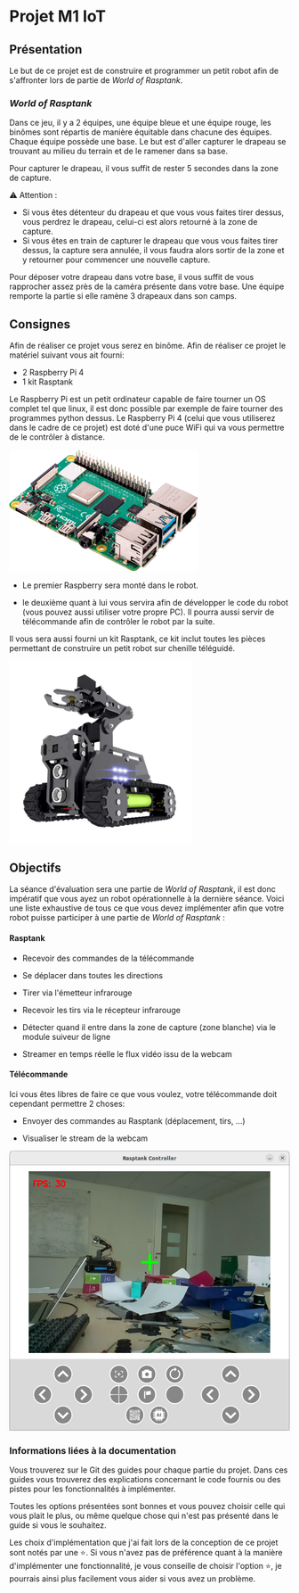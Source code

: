 # Projet M1 IoT

## Présentation

Le but de ce projet est de construire et programmer un petit robot afin de s'affronter lors de partie de *World of Rasptank*.

### *World of Rasptank*

Dans ce jeu, il y a 2 équipes, une équipe bleue et une équipe rouge, les binômes sont répartis de manière équitable dans chacune des équipes. Chaque équipe possède une base. Le but est d'aller capturer le drapeau se trouvant au milieu du terrain et de le ramener dans sa base.

Pour capturer le drapeau, il vous suffit de rester 5 secondes dans la zone de capture. 

:warning: Attention :

- Si vous êtes détenteur du drapeau et que vous vous faites tirer dessus, vous perdrez le drapeau, celui-ci est alors retourné à la zone de capture.
- Si vous êtes en train de capturer le drapeau que vous vous faites tirer dessus, la capture sera annulée, il vous faudra alors sortir de la zone et y retourner pour commencer une nouvelle capture.

Pour déposer votre drapeau dans votre base, il vous suffit de vous rapprocher assez près de la caméra présente dans votre base. Une équipe remporte la partie si elle ramène 3 drapeaux dans son camps.

## Consignes

Afin de réaliser ce projet vous serez en binôme. Afin de réaliser ce projet le matériel suivant vous ait fourni:

- 2 Raspberry Pi 4
- 1 kit Rasptank

Le Raspberry Pi est un petit ordinateur capable de faire tourner un OS complet tel que linux, il est donc possible par exemple de faire tourner des programmes python dessus. Le Raspberry Pi 4 (celui que vous utiliserez dans le cadre de ce projet) est doté d'une puce WiFi qui va vous permettre de le contrôler à distance.

<img title="" src="documentation/images/rpi4.png" alt="drawing" width="339" data-align="center">

- Le premier Raspberry sera monté dans le robot.

- le deuxième quant à lui vous servira afin de développer le code du robot (vous pouvez aussi utiliser votre propre PC). Il pourra aussi servir de télécommande afin de contrôler le robot par la suite.

Il vous sera aussi fourni un kit Rasptank, ce kit inclut toutes les pièces permettant de construire un petit robot sur chenille téléguidé.

<img title="" src="documentation/images/rasptank.png" alt="" width="327" data-align="center">

## Objectifs

La séance d'évaluation sera une partie de *World of Rasptank*, il est donc impératif que vous ayez un robot opérationnelle à la dernière séance. Voici une liste exhaustive de tous ce que vous devez implémenter afin que votre robot puisse participer à une partie de  *World of Rasptank* : 

#### Rasptank

* Recevoir des commandes de la télécommande
- Se déplacer dans toutes les directions

- Tirer via l'émetteur infrarouge

- Recevoir les tirs via le récepteur infrarouge

- Détecter quand il entre dans la zone de capture (zone blanche) via le module suiveur de ligne

- Streamer en temps réelle le flux vidéo issu de la webcam

#### Télécommande

Ici vous êtes libres de faire ce que vous voulez, votre télécommande doit cependant permettre 2 choses:

- Envoyer des commandes au Rasptank (déplacement, tirs, ...)

- Visualiser le stream de la webcam

<img title="" src="documentation/images/controller_tk.png" alt="" width="555" data-align="center">

### Informations liées à la documentation

Vous trouverez sur le Git des guides pour chaque partie du projet. Dans ces guides vous trouverez des explications concernant le code fournis ou des pistes pour les fonctionnalités à implémenter. 

Toutes les options présentées sont bonnes et vous pouvez choisir celle qui vous plait le plus, ou même quelque chose qui n'est pas présenté dans le guide si vous le souhaitez. 

Les choix d'implémentation que j'ai fait lors de la conception de ce projet sont notés par une :star:. Si vous n'avez pas de préférence quant à la manière d'implémenter une fonctionnalité, je vous conseille de choisir l'option :star:, je pourrais ainsi plus facilement vous aider si vous avez un problème.
